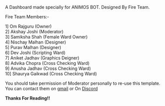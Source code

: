 A Dashboard made specially for ANIMOS BOT. Designed By Fire Team.

Fire Team Members:-

1] Om Rajguru (Owner)\
2] Akshay Joshi (Moderator)\
3] Samiksha Shah (Female Ward Owner)\
4] Nischay Malhan (Designer)\
5] Purav Malhan (Designer)\
6] Dev Joshi (Scripting Ward)\
7] Aniket Jadhav (Graphics Deigner)\
8] Advika Chopra (Cross Checking Ward)\
9] Anusha Jadhav (Cross Checking Ward)\
10] Shaurya Gaikwad (Cross Checking Ward)

You should take permission of Moderator personally to re-use this template.\
You can contact them on [gmail](contactfireteam520@gmail.com) or On [Discord](https://dsc.gg/thenestserver)

**Thanks For Reading!!**

